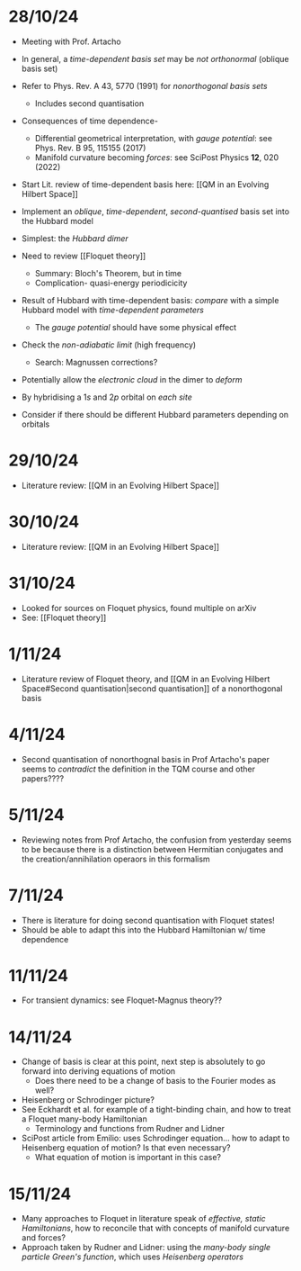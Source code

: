 # 28/10/24
- Meeting with Prof. Artacho

- In general, a _time-dependent basis set_ may be _not orthonormal_ (oblique basis set)
- Refer to Phys. Rev. A 43, 5770 (1991) for _nonorthogonal basis sets_
	- Includes second quantisation
- Consequences of time dependence-
	- Differential geometrical interpretation, with _gauge potential_: see Phys. Rev. B 95, 115155 (2017) 
	- Manifold curvature becoming _forces_: see SciPost Physics **12**, 020 (2022)

- Start Lit. review of time-dependent basis here: [[QM in an Evolving Hilbert Space]]

- Implement an _oblique_, _time-dependent_, _second-quantised_ basis set into the Hubbard model
- Simplest: the _Hubbard dimer_

- Need to review [[Floquet theory]]
	- Summary: Bloch's Theorem, but in time
	- Complication- quasi-energy periodicicity

- Result of Hubbard with time-dependent basis: _compare_ with a simple Hubbard model with _time-dependent parameters_
	- The _gauge potential_ should have some physical effect
- Check the _non-adiabatic limit_ (high frequency)
	- Search: Magnussen corrections?

- Potentially allow the _electronic cloud_ in the dimer to _deform_
- By hybridising a $1s$ and $2p$ orbital on _each site_
- Consider if there should be different Hubbard parameters depending on orbitals

# 29/10/24
- Literature review: [[QM in an Evolving Hilbert Space]]

# 30/10/24
- Literature review: [[QM in an Evolving Hilbert Space]]

# 31/10/24
- Looked for sources on Floquet physics, found multiple on arXiv
- See: [[Floquet theory]]

# 1/11/24
- Literature review of Floquet theory, and [[QM in an Evolving Hilbert Space#Second quantisation|second quantisation]] of a nonorthogonal basis

# 4/11/24
- Second quantisation of nonorthognal basis in Prof Artacho's paper seems to _contradict_ the definition in the TQM course and other papers????

# 5/11/24
 - Reviewing notes from Prof Artacho, the confusion from yesterday seems to be because there is a distinction between Hermitian conjugates and the creation/annihilation operaors in this formalism

# 7/11/24
- There is literature for doing second quantisation with Floquet states!
- Should be able to adapt this into the Hubbard Hamiltonian w/ time dependence


# 11/11/24
- For transient dynamics: see Floquet-Magnus theory??

# 14/11/24
- Change of basis is clear at this point, next step is absolutely to go forward into deriving equations of motion
	- Does there need to be a change of basis to the Fourier modes as well?
- Heisenberg or Schrodinger picture?
- See Eckhardt et al. for example of a tight-binding chain, and how to treat a Floquet many-body Hamiltonian
	- Terminology and functions from Rudner and Lidner
- SciPost article from Emilio: uses Schrodinger equation... how to adapt to Heisenberg equation of motion? Is that even necessary?
	- What equation of motion is important in this case?

# 15/11/24
- Many approaches to Floquet in literature speak of _effective, static Hamiltonians_, how to reconcile that with concepts of manifold curvature and forces?
- Approach taken by Rudner and Lidner: using the _many-body single particle Green's function_, which uses _Heisenberg operators_